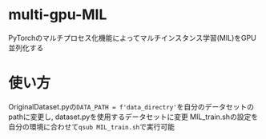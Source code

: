 # multi-gpu-MIL

PyTorchのマルチプロセス化機能によってマルチインスタンス学習(MIL)をGPU並列化する

# 使い方

OriginalDataset.pyの`DATA_PATH = f'data_directry'`を自分のデータセットのpathに変更し, dataset.pyを使用するデータセットに変更 
MIL_train.shの設定を自分の環境に合わせて`qsub MIL_train.sh`で実行可能

